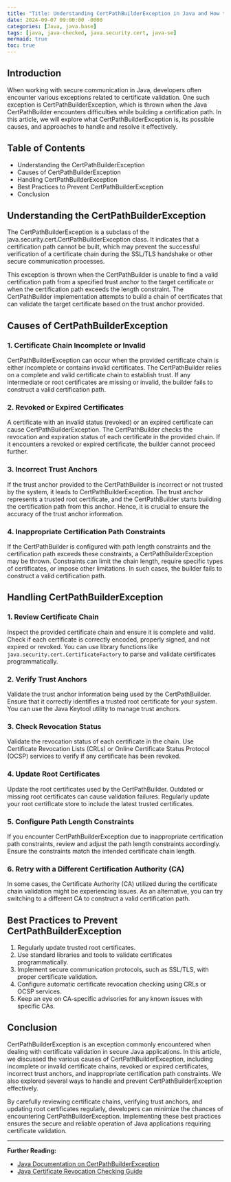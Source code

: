 ```yaml
---
title: "Title: Understanding CertPathBuilderException in Java and How to Handle It"
date: 2024-09-07 09:00:00 -0000
categories: [Java, java.base]
tags: [java, java-checked, java.security.cert, java-se]
mermaid: true
toc: true
---
```



## Introduction
When working with secure communication in Java, developers often encounter various exceptions related to certificate validation. One such exception is CertPathBuilderException, which is thrown when the Java CertPathBuilder encounters difficulties while building a certification path. In this article, we will explore what CertPathBuilderException is, its possible causes, and approaches to handle and resolve it effectively.

## Table of Contents
- Understanding the CertPathBuilderException
- Causes of CertPathBuilderException
- Handling CertPathBuilderException
- Best Practices to Prevent CertPathBuilderException
- Conclusion

## Understanding the CertPathBuilderException
The CertPathBuilderException is a subclass of the java.security.cert.CertPathBuilderException class. It indicates that a certification path cannot be built, which may prevent the successful verification of a certificate chain during the SSL/TLS handshake or other secure communication processes.

This exception is thrown when the CertPathBuilder is unable to find a valid certification path from a specified trust anchor to the target certificate or when the certification path exceeds the length constraint. The CertPathBuilder implementation attempts to build a chain of certificates that can validate the target certificate based on the trust anchor provided.

## Causes of CertPathBuilderException

### 1. Certificate Chain Incomplete or Invalid
CertPathBuilderException can occur when the provided certificate chain is either incomplete or contains invalid certificates. The CertPathBuilder relies on a complete and valid certificate chain to establish trust. If any intermediate or root certificates are missing or invalid, the builder fails to construct a valid certification path.

### 2. Revoked or Expired Certificates
A certificate with an invalid status (revoked) or an expired certificate can cause CertPathBuilderException. The CertPathBuilder checks the revocation and expiration status of each certificate in the provided chain. If it encounters a revoked or expired certificate, the builder cannot proceed further.

### 3. Incorrect Trust Anchors
If the trust anchor provided to the CertPathBuilder is incorrect or not trusted by the system, it leads to CertPathBuilderException. The trust anchor represents a trusted root certificate, and the CertPathBuilder starts building the certification path from this anchor. Hence, it is crucial to ensure the accuracy of the trust anchor information.

### 4. Inappropriate Certification Path Constraints
If the CertPathBuilder is configured with path length constraints and the certification path exceeds these constraints, a CertPathBuilderException may be thrown. Constraints can limit the chain length, require specific types of certificates, or impose other limitations. In such cases, the builder fails to construct a valid certification path.

## Handling CertPathBuilderException

### 1. Review Certificate Chain
Inspect the provided certificate chain and ensure it is complete and valid. Check if each certificate is correctly encoded, properly signed, and not expired or revoked. You can use library functions like `java.security.cert.CertificateFactory` to parse and validate certificates programmatically.

### 2. Verify Trust Anchors
Validate the trust anchor information being used by the CertPathBuilder. Ensure that it correctly identifies a trusted root certificate for your system. You can use the Java Keytool utility to manage trust anchors.

### 3. Check Revocation Status
Validate the revocation status of each certificate in the chain. Use Certificate Revocation Lists (CRLs) or Online Certificate Status Protocol (OCSP) services to verify if any certificate has been revoked.

### 4. Update Root Certificates
Update the root certificates used by the CertPathBuilder. Outdated or missing root certificates can cause validation failures. Regularly update your root certificate store to include the latest trusted certificates.

### 5. Configure Path Length Constraints
If you encounter CertPathBuilderException due to inappropriate certification path constraints, review and adjust the path length constraints accordingly. Ensure the constraints match the intended certificate chain length.

### 6. Retry with a Different Certification Authority (CA)
In some cases, the Certificate Authority (CA) utilized during the certificate chain validation might be experiencing issues. As an alternative, you can try switching to a different CA to construct a valid certification path.

## Best Practices to Prevent CertPathBuilderException

1. Regularly update trusted root certificates.
2. Use standard libraries and tools to validate certificates programmatically.
3. Implement secure communication protocols, such as SSL/TLS, with proper certificate validation.
4. Configure automatic certificate revocation checking using CRLs or OCSP services.
5. Keep an eye on CA-specific advisories for any known issues with specific CAs.

## Conclusion
CertPathBuilderException is an exception commonly encountered when dealing with certificate validation in secure Java applications. In this article, we discussed the various causes of CertPathBuilderException, including incomplete or invalid certificate chains, revoked or expired certificates, incorrect trust anchors, and inappropriate certification path constraints. We also explored several ways to handle and prevent CertPathBuilderException effectively.

By carefully reviewing certificate chains, verifying trust anchors, and updating root certificates regularly, developers can minimize the chances of encountering CertPathBuilderException. Implementing these best practices ensures the secure and reliable operation of Java applications requiring certificate validation.

---

**Further Reading:**

- [Java Documentation on CertPathBuilderException](https://docs.oracle.com/en/java/javase/14/docs/api/java.base/java/security/cert/CertPathBuilderException.html)
- [Java Certificate Revocation Checking Guide](https://docs.oracle.com/en/java/javase/14/security/pkix-certpath-building.html#GUID-B4AEBF81-CDDA-4D8A-886E-3F7CF7351B08)
